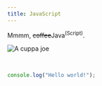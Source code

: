 ```yaml
---
title: JavaScript
---
```


Mmmm, ~~coffee~~Java<sup>(Script)</sup>.

![A cuppa joe](https://upload.wikimedia.org/wikipedia/commons/thumb/e/e4/Latte_and_dark_coffee.jpg/320px-Latte_and_dark_coffee.jpg)

<br>

```js
console.log("Hello world!");
```


